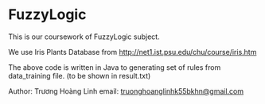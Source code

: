 FuzzyLogic
==========

This is our coursework of FuzzyLogic subject.

We use Iris Plants Database from http://net1.ist.psu.edu/chu/course/iris.htm

The above code is written in Java to generating set of rules from data_training file. (to be shown in result.txt)

Author: Trương Hoàng Linh
email: truonghoanglinhk55bkhn@gmail.com
